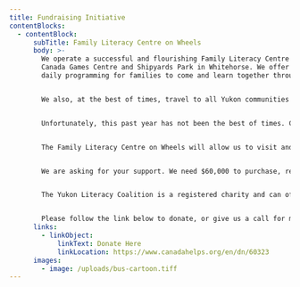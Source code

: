 ```yaml
---
title: Fundraising Initiative
contentBlocks:
  - contentBlock:
      subTitle: Family Literacy Centre on Wheels
      body: >-
        We operate a successful and flourishing Family Literacy Centre in the
        Canada Games Centre and Shipyards Park in Whitehorse. We offer free
        daily programming for families to come and learn together through play. 


        We also, at the best of times, travel to all Yukon communities with our outreach program.


        Unfortunately, this past year has not been the best of times. Covid-19 restrictions have taken their toll on all of our lives and routines. For YLC specifically, that means we have been unable to travel to communities and deliver programming. In response, we have decided to create a Family Literacy Centre on Wheels: a retrofitted 24 passenger bus in which we can provide free family literacy programming, including crafts, games and storytelling. The bus will be stocked with a free library and resources that will help parents support their children’s language and literacy development.


        The Family Literacy Centre on Wheels will allow us to visit and deliver programs in rural communities and gatherings including festivals, fish camps, culture camps, general assemblies and kids summer camps.


        We are asking for your support. We need $60,000 to purchase, retrofit, furnish and insure our new Family Literacy Centre on Wheels. We are looking to our fellow community members to help us fulfill this goal. It is our hope that you and/or your organization will sponsor our new initiative. 


        The Yukon Literacy Coalition is a registered charity and can offer tax receipts for donations. As well, we will put your logo on the bus.


        Please follow the link below to donate, or give us a call for more information at 668-6535. Thank you!
      links:
        - linkObject:
            linkText: Donate Here
            linkLocation: https://www.canadahelps.org/en/dn/60323
      images:
        - image: /uploads/bus-cartoon.tiff
---
```

